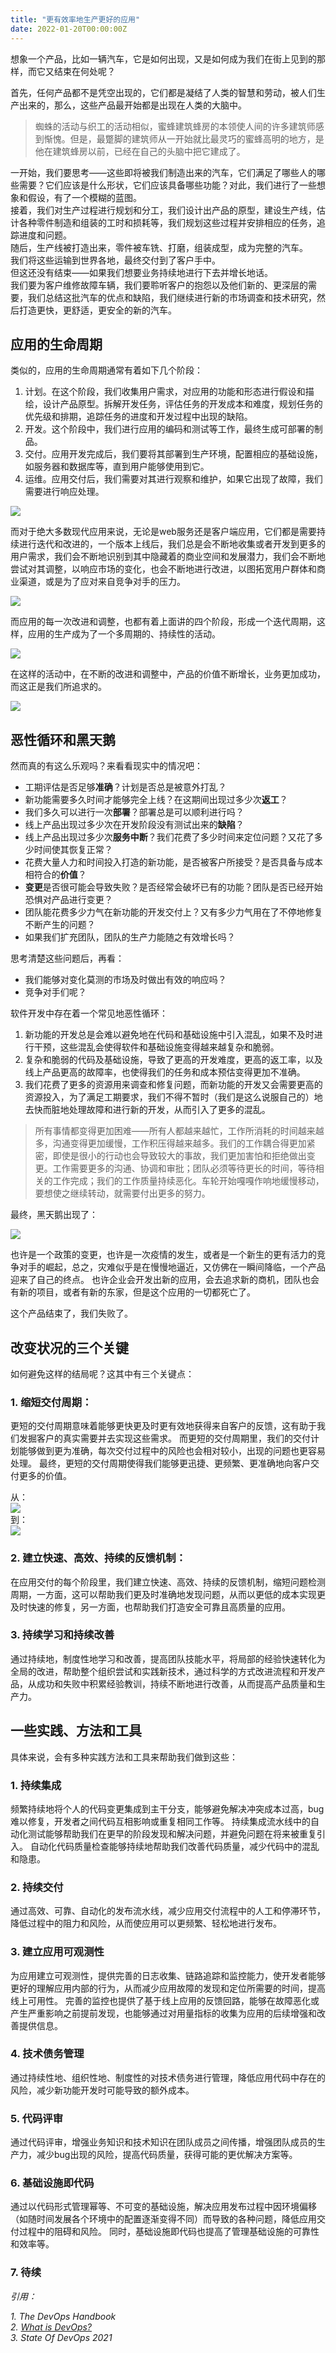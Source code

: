 ```yaml
---
title: "更有效率地生产更好的应用"
date: 2022-01-20T00:00:00Z
---
```


想象一个产品，比如一辆汽车，它是如何出现，又是如何成为我们在街上见到的那样，而它又结束在何处呢？

首先，任何产品都不是凭空出现的，它们都是凝结了人类的智慧和劳动，被人们生产出来的，那么，这些产品最开始都是出现在人类的大脑中。

> 蜘蛛的活动与织工的活动相似，蜜蜂建筑蜂房的本领使人间的许多建筑师感到惭愧。但是，最蹩脚的建筑师从一开始就比最灵巧的蜜蜂高明的地方，是他在建筑蜂房以前，已经在自己的头脑中把它建成了。

一开始，我们要思考——这些即将被我们制造出来的汽车，它们满足了哪些人的哪些需要？它们应该是什么形状，它们应该具备哪些功能？对此，我们进行了一些想象和假设，有了一个模糊的蓝图。  
接着，我们对生产过程进行规划和分工，我们设计出产品的原型，建设生产线，估计各种零件制造和组装的工时和损耗等，我们规划这些过程并安排相应的任务，追踪进度和问题。  
随后，生产线被打造出来，零件被车铣、打磨，组装成型，成为完整的汽车。  
我们将这些运输到世界各地，最终交付到了客户手中。  
但这还没有结束——如果我们想要业务持续地进行下去并增长地话。  
我们要为客户维修故障车辆，我们要聆听客户的抱怨以及他们新的、更深层的需要，我们总结这批汽车的优点和缺陷，我们继续进行新的市场调查和技术研究，然后打造更快，更舒适，更安全的新的汽车。

## 应用的生命周期

类似的，应用的生命周期通常有着如下几个阶段：
1. 计划。在这个阶段，我们收集用户需求，对应用的功能和形态进行假设和描绘，设计产品原型。拆解开发任务，评估任务的开发成本和难度，规划任务的优先级和排期，追踪任务的进度和开发过程中出现的缺陷。
2. 开发。这个阶段中，我们进行应用的编码和测试等工作，最终生成可部署的制品。
3. 交付。应用开发完成后，我们要将其部署到生产环境，配置相应的基础设施，如服务器和数据库等，直到用户能够使用到它。
4. 运维。应用交付后，我们需要对其进行观察和维护，如果它出现了故障，我们需要进行响应处理。  

![](/build-better-apps/1.png)

而对于绝大多数现代应用来说，无论是web服务还是客户端应用，它们都是需要持续进行迭代和改进的，一个版本上线后，我们总是会不断地收集或者开发到更多的用户需求，我们会不断地识别到其中隐藏着的商业空间和发展潜力，我们会不断地尝试对其调整，以响应市场的变化，也会不断地进行改进，以图拓宽用户群体和商业渠道，或是为了应对来自竞争对手的压力。  

![](/build-better-apps/2.png)

而应用的每一次改进和调整，也都有着上面讲的四个阶段，形成一个迭代周期，这样，应用的生产成为了一个多周期的、持续性的活动。

![](/build-better-apps/3.png)

在这样的活动中，在不断的改进和调整中，产品的价值不断增长，业务更加成功，而这正是我们所追求的。

![](/build-better-apps/4.png)

## 恶性循环和黑天鹅

然而真的有这么乐观吗？来看看现实中的情况吧：

* 工期评估是否足够**准确**？计划是否总是被意外打乱？
* 新功能需要多久时间才能够完全上线？在这期间出现过多少次**返工**？
* 我们多久可以进行一次**部署**？部署总是可以顺利进行吗？
* 线上产品出现过多少次在开发阶段没有测试出来的**缺陷**？
* 线上产品出现过多少次**服务中断**？我们花费了多少时间来定位问题？又花了多少时间使其恢复正常？
* 花费大量人力和时间投入打造的新功能，是否被客户所接受？是否具备与成本相符合的**价值**？
* **变更**是否很可能会导致失败？是否经常会破坏已有的功能？团队是否已经开始恐惧对产品进行变更？
* 团队能花费多少力气在新功能的开发交付上？又有多少力气用在了不停地修复不断产生的问题？
* 如果我们扩充团队，团队的生产力能随之有效增长吗？

思考清楚这些问题后，再看：
* 我们能够对变化莫测的市场及时做出有效的响应吗？
* 竞争对手们呢？

软件开发中存在着一个常见地恶性循环：
1. 新功能的开发总是会难以避免地在代码和基础设施中引入混乱，如果不及时进行干预，这些混乱会使得软件和基础设施变得越来越复杂和脆弱。
2. 复杂和脆弱的代码及基础设施，导致了更高的开发难度，更高的返工率，以及线上产品更高的故障率，也使得我们的任务和成本预估变得更加不准确。  
3. 我们花费了更多的资源用来调查和修复问题，而新功能的开发又会需要更高的资源投入，为了满足工期要求，我们不得不暂时（我们是这么说服自己的）地去快而脏地处理故障和进行新的开发，从而引入了更多的混乱。

> 所有事情都变得更加困难——所有人都越来越忙，工作所消耗的时间越来越多，沟通变得更加缓慢，工作积压得越来越多。我们的工作耦合得更加紧密，即使是很小的行动也会导致较大的事故，我们更加害怕和拒绝做出变更。工作需要更多的沟通、协调和审批；团队必须等待更长的时间，等待相关的工作完成；我们的工作质量持续恶化。车轮开始嘎嘎作响地缓慢移动，要想使之继续转动，就需要付出更多的努力。

最终，黑天鹅出现了：

![](/build-better-apps/5.png)

也许是一个政策的变更，也许是一次疫情的发生，或者是一个新生的更有活力的竞争对手的崛起，总之，灾难似乎是在慢慢地逼近，又仿佛在一瞬间降临，一个产品迎来了自己的终点。
也许企业会开发出新的应用，会去追求新的商机，团队也会有新的项目，或者有新的东家，但是这个应用的一切都死亡了。

这个产品结束了，我们失败了。

## 改变状况的三个关键

如何避免这样的结局呢？这其中有三个关键点：

### 1. 缩短交付周期：

更短的交付周期意味着能够更快更及时更有效地获得来自客户的反馈，这有助于我们发掘客户的真实需要并去实现这些需求。
而更短的交付周期里，我们的交付计划能够做到更为准确，每次交付过程中的风险也会相对较小，出现的问题也更容易处理。
最终，更短的交付周期使得我们能够更迅捷、更频繁、更准确地向客户交付更多的价值。

从：  
![](/build-better-apps/3.png)  
到：  
![](/build-better-apps/6.png)


### 2. 建立快速、高效、持续的反馈机制：

在应用交付的每个阶段里，我们建立快速、高效、持续的反馈机制，缩短问题检测周期，一方面，这可以帮助我们更及时准确地发现问题，从而以更低的成本实现更及时快速的修复，另一方面，也帮助我们打造安全可靠且高质量的应用。


### 3. 持续学习和持续改善
	
通过持续地，制度性地学习和改善，提高团队技能水平，将局部的经验快速转化为全局的改进，帮助整个组织尝试和实践新技术，通过科学的方式改进流程和开发产品，从成功和失败中积累经验教训，持续不断地进行改善，从而提高产品质量和生产力。

## 一些实践、方法和工具

具体来说，会有多种实践方法和工具来帮助我们做到这些：

### 1. 持续集成
频繁持续地将个人的代码变更集成到主干分支，能够避免解决冲突成本过高，bug难以修复，开发者之间代码互相影响或重复相同工作等。
持续集成流水线中的自动化测试能够帮助我们在更早的阶段发现和解决问题，并避免问题在将来被重复引入。
自动化代码质量检查能够持续地帮助我们改善代码质量，减少代码中的混乱和隐患。

### 2. 持续交付
通过高效、可靠、自动化的发布流水线，减少应用交付流程中的人工和停滞环节，降低过程中的阻力和风险，从而使应用可以更频繁、轻松地进行发布。

### 3. 建立应用可观测性
为应用建立可观测性，提供完善的日志收集、链路追踪和监控能力，使开发者能够更好的理解应用内部的行为，从而减少应用故障的发现和定位所需要的时间，提高线上可用性。
完善的监控也提供了基于线上应用的反馈回路，能够在故障恶化或产生严重影响之前提前发现，也能够通过对用量指标的收集为应用的后续增强和改善提供信息。

### 4. 技术债务管理
通过持续性地、组织性地、制度性的对技术债务进行管理，降低应用代码中存在的风险，减少新功能开发时可能导致的额外成本。

### 5. 代码评审
通过代码评审，增强业务知识和技术知识在团队成员之间传播，增强团队成员的生产力，减少bug出现的风险，提高代码质量，获得可能的更优解决方案等。

### 6. 基础设施即代码
通过以代码形式管理幂等、不可变的基础设施，解决应用发布过程中因环境偏移（如随时间发展各个环境中的配置逐渐变得不同）而导致的各种问题，降低应用交付过程中的阻碍和风险。
同时，基础设施即代码也提高了管理基础设施的可靠性和效率等。

### 7. 待续

*引用：*

*1. The DevOps Handbook*  
*2. [What is DevOps?](https://azure.microsoft.com/en-us/overview/what-is-devops/)*  
*3. State Of DevOps 2021*  

